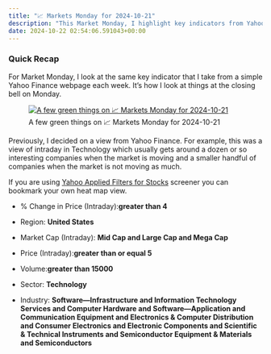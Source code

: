 ```yaml
---
title: "📈 Markets Monday for 2024-10-21"
description: "This Market Monday, I highlight key indicators from Yahoo Finance to navigate tech stocks trends."
date: 2024-10-22 02:54:06.591043+00:00
---
```


<!-- buttondown-editor-mode: fancy --><h3>Quick Recap</h3><p>For Market Monday, I look at the same key indicator that I take from a simple Yahoo Finance webpage each week. It’s how I look at things at the closing bell on Monday.</p><figure><a href="https://finance.yahoo.com/screener/568c8b06-3f3e-497e-bae7-6dd1defc231c/heatmap" target="_blank" rel="noopener noreferrer"><img src="https://assets.buttondown.email/images/6f94b79f-20a0-48e1-851c-121dba31318b.png?w=960&amp;fit=max" alt="A few green things on 📈 Markets Monday for 2024-10-21" draggable="false"></a><figcaption>A few green things on 📈 Markets Monday for 2024-10-21</figcaption></figure><p>Previously, I decided on a view from Yahoo Finance. For example, this was a view of intraday in Technology which usually gets around a dozen or so interesting companies when the market is moving and a smaller handful of companies when the market is not moving as much.</p><p>If you are using <a target="_blank" rel="noopener noreferrer nofollow" href="https://finance.yahoo.com/screener/568c8b06-3f3e-497e-bae7-6dd1defc231c/heatmap">Yahoo Applied Filters for Stocks</a> screener you can bookmark your own heat map view.</p><ul><li><p>% Change in Price (Intraday):<strong>greater than 4</strong></p></li><li><p>Region: <strong>United States</strong></p></li><li><p>Market Cap (Intraday): <strong>Mid Cap and Large Cap and Mega Cap</strong></p></li><li><p>Price (Intraday):<strong>greater than or equal 5</strong></p></li><li><p>Volume:<strong>greater than 15000</strong></p></li><li><p>Sector: <strong>Technology</strong></p></li><li><p>Industry: <strong>Software—Infrastructure and Information Technology Services and Computer Hardware and Software—Application and Communication Equipment and Electronics &amp; Computer Distribution and Consumer Electronics and Electronic Components and Scientific &amp; Technical Instruments and Semiconductor Equipment &amp; Materials and Semiconductors</strong></p></li></ul>